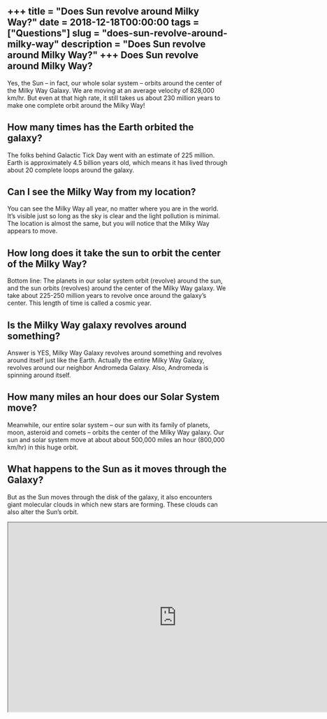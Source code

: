 +++
title = "Does Sun revolve around Milky Way?"
date = 2018-12-18T00:00:00
tags = ["Questions"]
slug = "does-sun-revolve-around-milky-way"
description = "Does Sun revolve around Milky Way?"
+++
Does Sun revolve around Milky Way?
----------------------------------

Yes, the Sun – in fact, our whole solar system – orbits around the center of the Milky Way Galaxy. We are moving at an average velocity of 828,000 km/hr. But even at that high rate, it still takes us about 230 million years to make one complete orbit around the Milky Way!

How many times has the Earth orbited the galaxy?
------------------------------------------------

The folks behind Galactic Tick Day went with an estimate of 225 million. Earth is approximately 4.5 billion years old, which means it has lived through about 20 complete loops around the galaxy.

Can I see the Milky Way from my location?
-----------------------------------------

You can see the Milky Way all year, no matter where you are in the world. It’s visible just so long as the sky is clear and the light pollution is minimal. The location is almost the same, but you will notice that the Milky Way appears to move.

How long does it take the sun to orbit the center of the Milky Way?
-------------------------------------------------------------------

Bottom line: The planets in our solar system orbit (revolve) around the sun, and the sun orbits (revolves) around the center of the Milky Way galaxy. We take about 225-250 million years to revolve once around the galaxy’s center. This length of time is called a cosmic year.

Is the Milky Way galaxy revolves around something?
--------------------------------------------------

Answer is YES, Milky Way Galaxy revolves around something and revolves around itself just like the Earth. Actually the entire Milky Way Galaxy, revolves around our neighbor Andromeda Galaxy. Also, Andromeda is spinning around itself.

How many miles an hour does our Solar System move?
--------------------------------------------------

Meanwhile, our entire solar system – our sun with its family of planets, moon, asteroid and comets – orbits the center of the Milky Way galaxy. Our sun and solar system move at about about 500,000 miles an hour (800,000 km/hr) in this huge orbit.

What happens to the Sun as it moves through the Galaxy?
-------------------------------------------------------

But as the Sun moves through the disk of the galaxy, it also encounters giant molecular clouds in which new stars are forming. These clouds can also alter the Sun’s orbit.

<iframe allow="accelerometer; autoplay; clipboard-write; encrypted-media; gyroscope; picture-in-picture" allowfullscreen="" class="__youtube_prefs__  epyt-is-override  no-lazyload" data-no-lazy="1" data-origheight="433" data-origwidth="770" data-skipgform_ajax_framebjll="" height="433" id="_ytid_59196" loading="lazy" src="https://www.youtube.com/embed/GkWxWUXvbbg?enablejsapi=1&autoplay=0&cc_load_policy=0&cc_lang_pref=&iv_load_policy=1&loop=0&modestbranding=0&rel=1&fs=1&playsinline=0&autohide=2&theme=dark&color=red&controls=1&" title="YouTube player" width="770"></iframe>